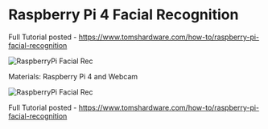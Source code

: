 # Raspberry Pi 4 Facial Recognition
Full Tutorial posted - https://www.tomshardware.com/how-to/raspberry-pi-facial-recognition

![RaspberryPi Facial Rec](https://github.com/carolinedunn/facial_recognition/blob/main/photo/screenshot.png)

Materials: Raspberry Pi 4 and Webcam

![RaspberryPi Facial Rec](https://github.com/carolinedunn/facial_recognition/blob/main/photo/webcamandRPi4.JPG)

Full Tutorial posted - https://www.tomshardware.com/how-to/raspberry-pi-facial-recognition
